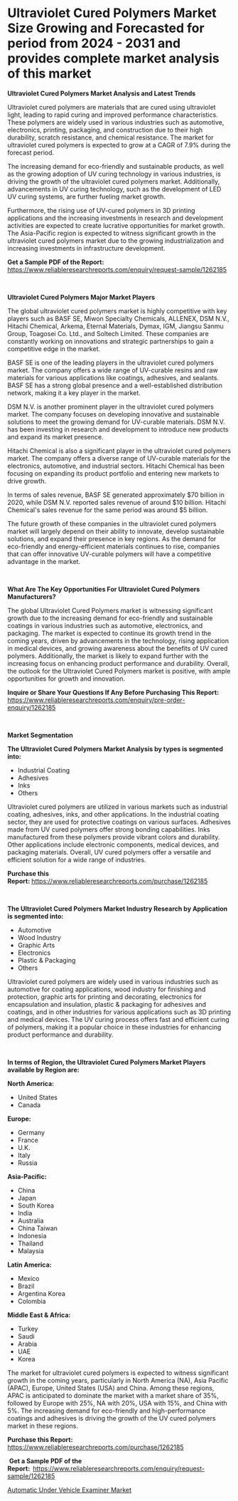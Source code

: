 <p><h1>Ultraviolet Cured Polymers Market Size Growing and Forecasted for period from 2024 - 2031 and provides complete market analysis of this market</h1></p><p><strong>Ultraviolet Cured Polymers Market Analysis and Latest Trends</strong></p>
<p><p>Ultraviolet cured polymers are materials that are cured using ultraviolet light, leading to rapid curing and improved performance characteristics. These polymers are widely used in various industries such as automotive, electronics, printing, packaging, and construction due to their high durability, scratch resistance, and chemical resistance. The market for ultraviolet cured polymers is expected to grow at a CAGR of 7.9% during the forecast period.</p><p>The increasing demand for eco-friendly and sustainable products, as well as the growing adoption of UV curing technology in various industries, is driving the growth of the ultraviolet cured polymers market. Additionally, advancements in UV curing technology, such as the development of LED UV curing systems, are further fueling market growth.</p><p>Furthermore, the rising use of UV-cured polymers in 3D printing applications and the increasing investments in research and development activities are expected to create lucrative opportunities for market growth. The Asia-Pacific region is expected to witness significant growth in the ultraviolet cured polymers market due to the growing industrialization and increasing investments in infrastructure development.</p></p>
<p><strong>Get a Sample PDF of the Report:&nbsp;</strong> <a href="https://www.reliableresearchreports.com/enquiry/request-sample/1262185">https://www.reliableresearchreports.com/enquiry/request-sample/1262185</a></p>
<p>&nbsp;</p>
<p><strong>Ultraviolet Cured Polymers Major Market Players</strong></p>
<p><p>The global ultraviolet cured polymers market is highly competitive with key players such as BASF SE, Miwon Specialty Chemicals, ALLENEX, DSM N.V., Hitachi Chemical, Arkema, Eternal Materials, Dymax, IGM, Jiangsu Sanmu Group, Toagosei Co. Ltd., and Soltech Limited. These companies are constantly working on innovations and strategic partnerships to gain a competitive edge in the market.</p><p>BASF SE is one of the leading players in the ultraviolet cured polymers market. The company offers a wide range of UV-curable resins and raw materials for various applications like coatings, adhesives, and sealants. BASF SE has a strong global presence and a well-established distribution network, making it a key player in the market.</p><p>DSM N.V. is another prominent player in the ultraviolet cured polymers market. The company focuses on developing innovative and sustainable solutions to meet the growing demand for UV-curable materials. DSM N.V. has been investing in research and development to introduce new products and expand its market presence.</p><p>Hitachi Chemical is also a significant player in the ultraviolet cured polymers market. The company offers a diverse range of UV-curable materials for the electronics, automotive, and industrial sectors. Hitachi Chemical has been focusing on expanding its product portfolio and entering new markets to drive growth.</p><p>In terms of sales revenue, BASF SE generated approximately $70 billion in 2020, while DSM N.V. reported sales revenue of around $10 billion. Hitachi Chemical's sales revenue for the same period was around $5 billion.</p><p>The future growth of these companies in the ultraviolet cured polymers market will largely depend on their ability to innovate, develop sustainable solutions, and expand their presence in key regions. As the demand for eco-friendly and energy-efficient materials continues to rise, companies that can offer innovative UV-curable polymers will have a competitive advantage in the market.</p></p>
<p>&nbsp;</p>
<p><strong>What Are The Key Opportunities For Ultraviolet Cured Polymers Manufacturers?</strong></p>
<p><p>The global Ultraviolet Cured Polymers market is witnessing significant growth due to the increasing demand for eco-friendly and sustainable coatings in various industries such as automotive, electronics, and packaging. The market is expected to continue its growth trend in the coming years, driven by advancements in the technology, rising application in medical devices, and growing awareness about the benefits of UV cured polymers. Additionally, the market is likely to expand further with the increasing focus on enhancing product performance and durability. Overall, the outlook for the Ultraviolet Cured Polymers market is positive, with ample opportunities for growth and innovation.</p></p>
<p><strong>Inquire or Share Your Questions If Any Before Purchasing This Report:</strong> <a href="https://www.reliableresearchreports.com/enquiry/pre-order-enquiry/1262185">https://www.reliableresearchreports.com/enquiry/pre-order-enquiry/1262185</a></p>
<p>&nbsp;</p>
<p><strong>Market Segmentation</strong></p>
<p><strong>The Ultraviolet Cured Polymers Market Analysis by types is segmented into:</strong></p>
<p><ul><li>Industrial Coating</li><li>Adhesives</li><li>Inks</li><li>Others</li></ul></p>
<p><p>Ultraviolet cured polymers are utilized in various markets such as industrial coating, adhesives, inks, and other applications. In the industrial coating sector, they are used for protective coatings on various surfaces. Adhesives made from UV cured polymers offer strong bonding capabilities. Inks manufactured from these polymers provide vibrant colors and durability. Other applications include electronic components, medical devices, and packaging materials. Overall, UV cured polymers offer a versatile and efficient solution for a wide range of industries.</p></p>
<p><strong>Purchase this Report:&nbsp;</strong><a href="https://www.reliableresearchreports.com/purchase/1262185">https://www.reliableresearchreports.com/purchase/1262185</a></p>
<p>&nbsp;</p>
<p><strong>The Ultraviolet Cured Polymers Market Industry Research by Application is segmented into:</strong></p>
<p><ul><li>Automotive</li><li>Wood Industry</li><li>Graphic Arts</li><li>Electronics</li><li>Plastic & Packaging</li><li>Others</li></ul></p>
<p><p>Ultraviolet cured polymers are widely used in various industries such as automotive for coating applications, wood industry for finishing and protection, graphic arts for printing and decorating, electronics for encapsulation and insulation, plastic & packaging for adhesives and coatings, and in other industries for various applications such as 3D printing and medical devices. The UV curing process offers fast and efficient curing of polymers, making it a popular choice in these industries for enhancing product performance and durability.</p></p>
<p>&nbsp;</p>
<p><strong>In terms of Region, the Ultraviolet Cured Polymers Market Players available by Region are:</strong></p>
<p>
    <p> <strong> North America: </strong>
        <ul>
            <li>United States</li>
            <li>Canada</li>
        </ul>
        </p> 
    <p> <strong> Europe: </strong>
        <ul>
            <li>Germany</li>
            <li>France</li>
            <li>U.K.</li>
            <li>Italy</li>
            <li>Russia</li>
        </ul>
        </p> 
    <p> <strong> Asia-Pacific: </strong>
        <ul>
            <li>China</li>
            <li>Japan</li>
            <li>South Korea</li>
            <li>India</li>
            <li>Australia</li>
            <li>China Taiwan</li>
            <li>Indonesia</li>
            <li>Thailand</li>
            <li>Malaysia</li>
        </ul>
        </p> 
    <p> <strong> Latin America: </strong>
        <ul>
            <li>Mexico</li>
            <li>Brazil</li>
            <li>Argentina Korea</li>
            <li>Colombia</li>
        </ul>
        </p> 
    <p> <strong> Middle East & Africa: </strong>
        <ul>
            <li>Turkey</li>
            <li>Saudi</li>
            <li>Arabia</li>
            <li>UAE</li>
            <li>Korea</li>
        </ul>
    </p>
    </p>
<p><p>The market for ultraviolet cured polymers is expected to witness significant growth in the coming years, particularly in North America (NA), Asia Pacific (APAC), Europe, United States (USA) and China. Among these regions, APAC is anticipated to dominate the market with a market share of 35%, followed by Europe with 25%, NA with 20%, USA with 15%, and China with 5%. The increasing demand for eco-friendly and high-performance coatings and adhesives is driving the growth of the UV cured polymers market in these regions.</p></p>
<p><strong>Purchase this Report: </strong><a href="https://www.reliableresearchreports.com/purchase/1262185">https://www.reliableresearchreports.com/purchase/1262185</a></p>
<p>&nbsp;<strong>Get a Sample PDF of the Report:&nbsp;&nbsp;</strong><a href="https://www.reliableresearchreports.com/enquiry/request-sample/1262185">https://www.reliableresearchreports.com/enquiry/request-sample/1262185</a></p>
<p><strong></strong></p>
<p><p><a href="https://meowing-canidae-761.notion.site/Automatic-Under-Vehicle-Examiner-Market-Research-Report-Unlocks-Analysis-on-the-Market-Financial-Sta-75e00939aa654aef8acbfcd5910d923e">Automatic Under Vehicle Examiner Market</a></p></p>